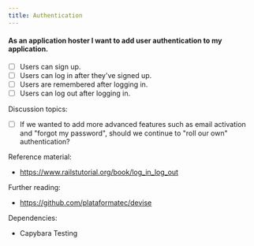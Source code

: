 ```yaml
---
title: Authentication
---
```


#### As an application hoster I want to add user authentication to my application.

- [ ] Users can sign up.
- [ ] Users can log in after they've signed up.
- [ ] Users are remembered after logging in.
- [ ] Users can log out after logging in.

Discussion topics:
- [ ] If we wanted to add more advanced features such as email activation and
  "forgot my password", should we continue to "roll our own" authentication?

Reference material:
- https://www.railstutorial.org/book/log_in_log_out

Further reading:
- https://github.com/plataformatec/devise

Dependencies:
- Capybara Testing

